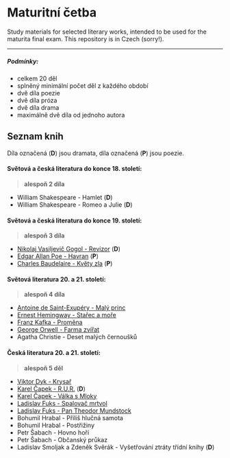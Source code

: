 # Maturitní četba
Study materials for selected literary works, intended to be used for the maturita final exam. This repository is in Czech (sorry!).

---
##### Podmínky:
- celkem 20 děl
- splněný minimální počet děl z každého období
- dvě díla poezie
- dvě díla próza
- dvě díla drama
- maximálně dvě díla od jednoho autora
## Seznam knih
Díla označená (**D**) jsou dramata, díla označená (**P**) jsou poezie.
#### Světová a česká literatura do konce 18. století:
> **alespoň 2 díla**
- William Shakespeare - Hamlet (**D**)
- William Shakespeare - Romeo a Julie (**D**)
#### Světová a česká literatura do konce 19. století:
> **alespoň 3 díla**
- [Nikolaj Vasiljevič Gogol - Revizor](/Knihy/Nikolaj%20Vasiljevič%20Gogol%20-%20Revizor.md) (**D**)
- [Edgar Allan Poe - Havran](/Knihy/Edgar%20Allan%20Poe%20-%20Havran.md) (**P**)
- [Charles Baudelaire - Květy zla](/Knihy/Charles%20Baudelaire%20-%20Květy%20zla.md) (**P**)
#### Světová literatura 20. a 21. století:
> **alespoň 4 díla**
- [Antoine de Saint-Exupéry - Malý princ](/Knihy/Antoine%20de%20Saint-Exupéry%20-%20Malý%20princ.md)
- [Ernest Hemingway - Stařec a moře](/Knihy/Ernest%20Hemingway%20-%20Stařec%20a%20moře.md)
- [Franz Kafka - Proměna](/Knihy/Franz%20Kafka%20-%20Proměna.md)
- [George Orwell - Farma zvířat](/Knihy/George%20Orwell%20-%20Farma%20zvířat.md)
- Agatha Christie - Deset malých černoušků
#### Česká literatura 20. a 21. století:
> **alespoň 5 děl**
- [Viktor Dyk - Krysař](/Knihy/Viktor%20Dyk%20-%20Krysař.md)
- [Karel Čapek - R.U.R.](/Knihy/Karel%20Čapek%20-%20R.U.R..md) (**D**)
- [Karel Čapek - Válka s Mloky](/Knihy/Karel%20Čapek%20-%20Válka%20s%20Mloky.md)
- [Ladislav Fuks - Spalovač mrtvol](/Knihy/Ladislav%20Fuks%20-%20Spalovač%20mrtvol.md)
- [Ladislav Fuks - Pan Theodor Mundstock](/Knihy/Ladislav%20Fuks%20-%20Pan%20Theodor%20Mundstock.md)
- Bohumil Hrabal - Příliš hlučná samota
- Bohumil Hrabal - Postřižiny
- Petr Šabach - Hovno hoří
- Petr Šabach - Občanský průkaz
- Ladislav Smoljak a Zdeněk Svěrák - Vyšetřování ztráty třídní knihy (**D**)